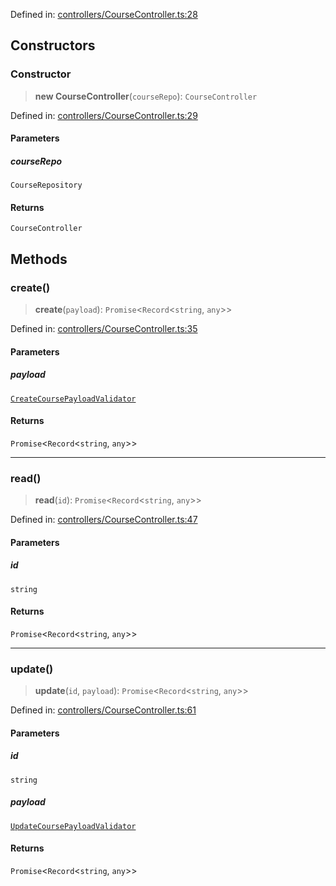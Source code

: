 Defined in: [controllers/CourseController.ts:28](https://github.com/continuousactivelearning/cal/blob/82a7f7bd547282a4f223f46ab6c2efe92f30e4ce/backend/src/modules/courses/controllers/CourseController.ts#L28)

## Constructors

### Constructor

> **new CourseController**(`courseRepo`): `CourseController`

Defined in: [controllers/CourseController.ts:29](https://github.com/continuousactivelearning/cal/blob/82a7f7bd547282a4f223f46ab6c2efe92f30e4ce/backend/src/modules/courses/controllers/CourseController.ts#L29)

#### Parameters

##### courseRepo

`CourseRepository`

#### Returns

`CourseController`

## Methods

### create()

> **create**(`payload`): `Promise`\<`Record`\<`string`, `any`\>\>

Defined in: [controllers/CourseController.ts:35](https://github.com/continuousactivelearning/cal/blob/82a7f7bd547282a4f223f46ab6c2efe92f30e4ce/backend/src/modules/courses/controllers/CourseController.ts#L35)

#### Parameters

##### payload

[`CreateCoursePayloadValidator`](../Validators/CourseValidators/CreateCoursePayloadValidator.md)

#### Returns

`Promise`\<`Record`\<`string`, `any`\>\>

***

### read()

> **read**(`id`): `Promise`\<`Record`\<`string`, `any`\>\>

Defined in: [controllers/CourseController.ts:47](https://github.com/continuousactivelearning/cal/blob/82a7f7bd547282a4f223f46ab6c2efe92f30e4ce/backend/src/modules/courses/controllers/CourseController.ts#L47)

#### Parameters

##### id

`string`

#### Returns

`Promise`\<`Record`\<`string`, `any`\>\>

***

### update()

> **update**(`id`, `payload`): `Promise`\<`Record`\<`string`, `any`\>\>

Defined in: [controllers/CourseController.ts:61](https://github.com/continuousactivelearning/cal/blob/82a7f7bd547282a4f223f46ab6c2efe92f30e4ce/backend/src/modules/courses/controllers/CourseController.ts#L61)

#### Parameters

##### id

`string`

##### payload

[`UpdateCoursePayloadValidator`](../Validators/CourseValidators/UpdateCoursePayloadValidator.md)

#### Returns

`Promise`\<`Record`\<`string`, `any`\>\>

